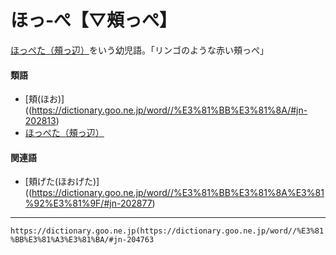 # ほっ‐ぺ【▽頰っぺ】

[ほっぺた（頰っ辺）](%E3%81%BB%E3%81%A3%E3%81%BA%E3%81%9F%EF%BC%88%E9%A0%B0%E3%81%A3%E8%BE%BA%EF%BC%89.md)をいう幼児語。「リンゴのような赤い頰っぺ」

#### 類語

-   [頬(ほお)]((https://dictionary.goo.ne.jp/word//%E3%81%BB%E3%81%8A/#jn-202813)
-   [ほっぺた（頰っ辺）](%E3%81%BB%E3%81%A3%E3%81%BA%E3%81%9F%EF%BC%88%E9%A0%B0%E3%81%A3%E8%BE%BA%EF%BC%89.md)

#### 関連語

-   [頬げた(ほおげた)]((https://dictionary.goo.ne.jp/word//%E3%81%BB%E3%81%8A%E3%81%92%E3%81%9F/#jn-202877)

---
`https://dictionary.goo.ne.jp(https://dictionary.goo.ne.jp/word//%E3%81%BB%E3%81%A3%E3%81%BA/#jn-204763`